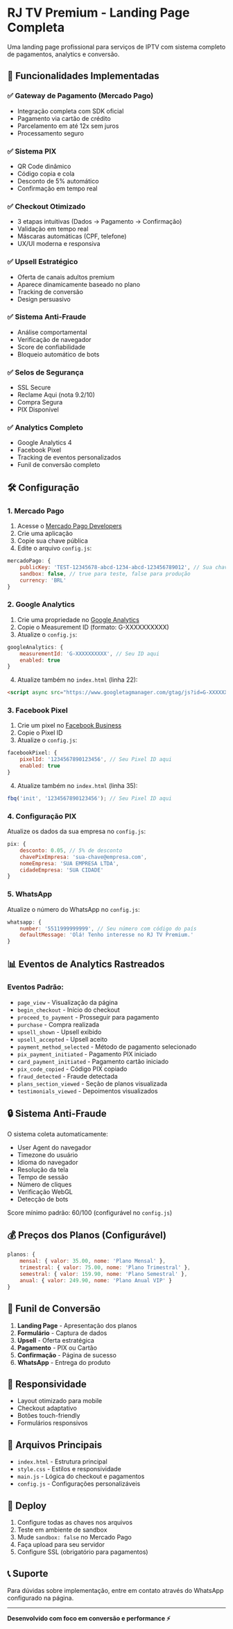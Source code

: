 # RJ TV Premium - Landing Page Completa

Uma landing page profissional para serviços de IPTV com sistema completo de pagamentos, analytics e conversão.

## 🚀 Funcionalidades Implementadas

### ✅ Gateway de Pagamento (Mercado Pago)
- Integração completa com SDK oficial
- Pagamento via cartão de crédito
- Parcelamento em até 12x sem juros
- Processamento seguro

### ✅ Sistema PIX
- QR Code dinâmico
- Código copia e cola
- Desconto de 5% automático
- Confirmação em tempo real

### ✅ Checkout Otimizado
- 3 etapas intuitivas (Dados → Pagamento → Confirmação)
- Validação em tempo real
- Máscaras automáticas (CPF, telefone)
- UX/UI moderna e responsiva

### ✅ Upsell Estratégico
- Oferta de canais adultos premium
- Aparece dinamicamente baseado no plano
- Tracking de conversão
- Design persuasivo

### ✅ Sistema Anti-Fraude
- Análise comportamental
- Verificação de navegador
- Score de confiabilidade
- Bloqueio automático de bots

### ✅ Selos de Segurança
- SSL Secure
- Reclame Aqui (nota 9.2/10)
- Compra Segura
- PIX Disponível

### ✅ Analytics Completo
- Google Analytics 4
- Facebook Pixel
- Tracking de eventos personalizados
- Funil de conversão completo

## 🛠️ Configuração

### 1. Mercado Pago

1. Acesse o [Mercado Pago Developers](https://www.mercadopago.com.br/developers)
2. Crie uma aplicação
3. Copie sua chave pública
4. Edite o arquivo `config.js`:

```javascript
mercadoPago: {
    publicKey: 'TEST-12345678-abcd-1234-abcd-123456789012', // Sua chave aqui
    sandbox: false, // true para teste, false para produção
    currency: 'BRL'
}
```

### 2. Google Analytics

1. Crie uma propriedade no [Google Analytics](https://analytics.google.com)
2. Copie o Measurement ID (formato: G-XXXXXXXXXX)
3. Atualize o `config.js`:

```javascript
googleAnalytics: {
    measurementId: 'G-XXXXXXXXXX', // Seu ID aqui
    enabled: true
}
```

4. Atualize também no `index.html` (linha 22):

```html
<script async src="https://www.googletagmanager.com/gtag/js?id=G-XXXXXXXXXX"></script>
```

### 3. Facebook Pixel

1. Crie um pixel no [Facebook Business](https://business.facebook.com)
2. Copie o Pixel ID
3. Atualize o `config.js`:

```javascript
facebookPixel: {
    pixelId: '1234567890123456', // Seu Pixel ID aqui
    enabled: true
}
```

4. Atualize também no `index.html` (linha 35):

```javascript
fbq('init', '1234567890123456'); // Seu Pixel ID aqui
```

### 4. Configuração PIX

Atualize os dados da sua empresa no `config.js`:

```javascript
pix: {
    desconto: 0.05, // 5% de desconto
    chavePixEmpresa: 'sua-chave@empresa.com',
    nomeEmpresa: 'SUA EMPRESA LTDA',
    cidadeEmpresa: 'SUA CIDADE'
}
```

### 5. WhatsApp

Atualize o número do WhatsApp no `config.js`:

```javascript
whatsapp: {
    number: '5511999999999', // Seu número com código do país
    defaultMessage: 'Olá! Tenho interesse no RJ TV Premium.'
}
```

## 📊 Eventos de Analytics Rastreados

### Eventos Padrão:
- `page_view` - Visualização da página
- `begin_checkout` - Início do checkout
- `proceed_to_payment` - Prosseguir para pagamento
- `purchase` - Compra realizada
- `upsell_shown` - Upsell exibido
- `upsell_accepted` - Upsell aceito
- `payment_method_selected` - Método de pagamento selecionado
- `pix_payment_initiated` - Pagamento PIX iniciado
- `card_payment_initiated` - Pagamento cartão iniciado
- `pix_code_copied` - Código PIX copiado
- `fraud_detected` - Fraude detectada
- `plans_section_viewed` - Seção de planos visualizada
- `testimonials_viewed` - Depoimentos visualizados

## 🔒 Sistema Anti-Fraude

O sistema coleta automaticamente:
- User Agent do navegador
- Timezone do usuário
- Idioma do navegador
- Resolução da tela
- Tempo de sessão
- Número de cliques
- Verificação WebGL
- Detecção de bots

Score mínimo padrão: 60/100 (configurável no `config.js`)

## 💰 Preços dos Planos (Configurável)

```javascript
planos: {
    mensal: { valor: 35.00, nome: 'Plano Mensal' },
    trimestral: { valor: 75.00, nome: 'Plano Trimestral' },
    semestral: { valor: 159.90, nome: 'Plano Semestral' },
    anual: { valor: 249.90, nome: 'Plano Anual VIP' }
}
```

## 🎯 Funil de Conversão

1. **Landing Page** - Apresentação dos planos
2. **Formulário** - Captura de dados
3. **Upsell** - Oferta estratégica
4. **Pagamento** - PIX ou Cartão
5. **Confirmação** - Página de sucesso
6. **WhatsApp** - Entrega do produto

## 📱 Responsividade

- Layout otimizado para mobile
- Checkout adaptativo
- Botões touch-friendly
- Formulários responsivos

## 🔧 Arquivos Principais

- `index.html` - Estrutura principal
- `style.css` - Estilos e responsividade
- `main.js` - Lógica do checkout e pagamentos
- `config.js` - Configurações personalizáveis

## 🚀 Deploy

1. Configure todas as chaves nos arquivos
2. Teste em ambiente de sandbox
3. Mude `sandbox: false` no Mercado Pago
4. Faça upload para seu servidor
5. Configure SSL (obrigatório para pagamentos)

## 📞 Suporte

Para dúvidas sobre implementação, entre em contato através do WhatsApp configurado na página.

---

**Desenvolvido com foco em conversão e performance ⚡**